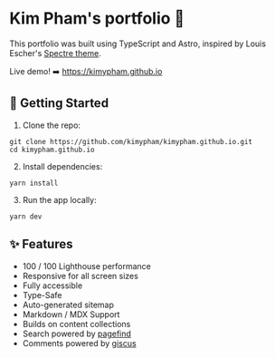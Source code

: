 # Kim Pham's portfolio 💫

This portfolio was built using TypeScript and Astro, inspired by Louis Escher's [Spectre theme](https://github.com/louisescher/spectre).

Live demo! ➡️ https://kimypham.github.io

## 🚀 Getting Started

1. Clone the repo:

```
git clone https://github.com/kimypham/kimypham.github.io.git
cd kimypham.github.io
```

2. Install dependencies:

```
yarn install
```

3. Run the app locally:

```
yarn dev
```

## ✨ Features

- 100 / 100 Lighthouse performance
- Responsive for all screen sizes
- Fully accessible
- Type-Safe
- Auto-generated sitemap
- Markdown / MDX Support
- Builds on content collections
- Search powered by [pagefind](https://pagefind.app)
- Comments powered by [giscus](https://giscus.app)

